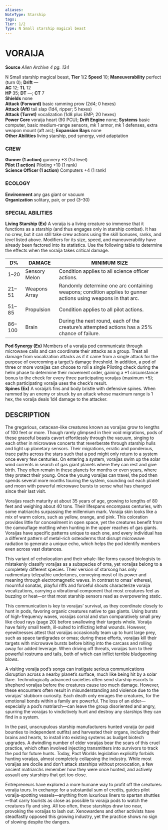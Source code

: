 ```yaml
---
aliases: 
NoteType: Starship
tags: 
Tier: 1/2
Type: N Small starship magical beast
---
```

# VORAIJA

**Source** _Alien Archive 4 pg. 134_

N Small starship magical beast, **Tier** 1/2 
**Speed** 10; **Maneuverability** perfect (turn 0); **Drift** —  
**AC** 12; **TL** 12  
**HP** 35; **DT** —; **CT** 7  
**Shields** none  
**Attack (Forward)** basic ramming prow (2d4; 0 hexes)  
**Attack (Aft)** tail slap (1d4, ripper; 5 hexes)  
**Attack (Turret)** vocalization (1d8 plus EMP; 20 hexes)  
**Power Core** voraija heart (90 PCU); **Drift Engine** none; **Systems** basic computer, basic medium-range sensors, mk 1 armor, mk 1 defenses, extra weapon mount (aft arc); **Expansion Bays** none  
**Other Abilities** living starship, pod synergy, void adaptation

### CREW

**Gunner (1 action)** gunnery +3 (1st level)  
**Pilot (1 action)** Piloting +10 (1 rank)  
**Science Officer (1 action)** Computers +4 (1 rank)

### ECOLOGY

**Environment** any gas giant or vacuum  
**Organization** solitary, pair, or pod (3–30)

### SPECIAL ABILITIES

**Living Starship (Ex)** A voraija is a living creature so immense that it functions as a starship (and thus engages only in starship combat). It has no crew, but it can still take crew actions using the skill bonuses, ranks, and level listed above. Modifiers for its size, speed, and maneuverability have already been factored into its statistics. Use the following table to determine the effects when the voraija takes critical damage.  

| D%     | DAMAGE        | MINIMUM SIZE                                                                                                  |
|--------|---------------|---------------------------------------------------------------------------------------------------------------|
| 1–20   | Sensory Melon | Condition applies to all science officer actions.                                                             |
| 21–51  | Weapons Array | Randomly determine one arc containing weapons; condition applies to gunner actions using weapons in that arc. |
| 51–85  | Propulsion    | Condition applies to all pilot actions.                                                                       |
| 86–100 | Brain         | During the next round, each of the creature’s attempted actions has a 25% chance of failure.                  |

**Pod Synergy (Ex)** Members of a voraija pod communicate through microwave calls and can coordinate their attacks as a group. Treat all damage from vocalization attacks as if it came from a single attack for the purpose of overcoming a target’s damage threshold. In addition, a pod of three or more voraijas can choose to roll a single Piloting check during the helm phase to determine their movement order, gaining a +1 circumstance bonus to the check for every three participating voraijas (maximum +5); each participating voraija uses the check’s result.  
**Spines (Ex)** A voraija’s fins and body bristle with defensive spines. When rammed by an enemy or struck by an attack whose maximum range is 1 hex, the voraija deals 1d4 damage to the attacker.

## DESCRIPTION

The gregarious, cetacean-like creatures known as voraijas grow to lengths of 100 feet or more. Though rarely glimpsed in their void migrations, pods of these graceful beasts cavort effortlessly through the vacuum, singing to each other in microwave concerts that reverberate through starship hulls and light up planetary sensors. Their migrations, erratic and ponderous, trace paths across the stars such that a pod might only return to a system once every few centuries. On entering a system, voraijas swim up the solar wind currents in search of gas giant planets where they can rest and give birth. They often remain in these planets for months or even years, where they protect their young. Once the young voraijas can travel, the pod then spends several more months touring the system, sounding out each planet and moon with powerful microwave bursts to sense what has changed since their last visit.

Voraijas reach maturity at about 35 years of age, growing to lengths of 80 feet and weighing about 40 tons. Their lifespans encompass centuries, with some matriarchs surpassing the millennium mark. Voraija skin looks like a mix of warm colors, such as yellow, orange, and pink. This coloration provides little for concealment in open space, yet the creatures benefit from the camouflage mottling when hunting in the upper reaches of gas giants. Voraijas have specific patterns unique to each one, and every individual has a different pattern of metal-rich osteoderms that disrupt microwave radiation to generate a unique echo, which helps the pod identify members even across vast distances.

This variant of echolocation and their whale-like forms caused biologists to mistakenly classify voraijas as a subspecies of oma, yet voraijas belong to a completely different species. Their version of starsong has only rudimentary telepathic undertones, conveying most of its power and meaning through electromagnetic waves. In contrast to omas’ ethereal, mournful sonatas, playful riffs and forceful shouts characterize voraija vocalizations, carrying a vibrational component that most creatures feel as buzzing or heat—or that most starship sensors read as overpowering static.

This communication is key to voraijas’ survival, as they coordinate closely to hunt in pods, favoring organic creatures native to gas giants. Using bursts of high-frequency waves, voraijas corral and stun comparatively small prey like cloud rays (page 20) before swallowing their targets whole. Voraija have fairly small teeth, ill-suited to inflicting lethal wounds. However, eyewitnesses attest that voraijas occasionally team up to hunt large prey, such as space tardigrades or omas; during these efforts, voraijas kill their targets with microwave bursts before biting into the carcass and rolling away for added leverage. When driving off threats, voraijas turn to their powerful rostrums and tails, both of which can inflict terrible bludgeoning blows.

A visiting voraija pod’s songs can instigate serious communications disruption across a nearby planet’s surface, much like being hit by a solar flare. Technologically advanced societies often send starship escorts to shepherd voraijas before the creatures cause too much damage. However, these encounters often result in misunderstanding and violence due to the voraijas’ stubborn curiosity. Each death only enrages the creatures, for the emotional bonds within a family are powerful. The loss of an elder—especially a pod’s matriarch—can leave the group disoriented and angry, spurring the voraijas to vindictively hunt and destroy any starships they can find in a system.

In the past, unscrupulous starship manufacturers hunted voraija (or paid bounties to independent outfits) and harvested their organs, including their brains and hearts, to install into existing systems as budget biotech upgrades. A dwindling number of elder voraijas bear the scars of this cruel practice, which often involved injecting transmitters into survivors to track the pod for future hunts. Today, Pact Worlds legislation explicitly forbids hunting voraijas, almost completely collapsing the industry. While most voraijas are docile and don’t attack starships without provocation, a few ancient matriarchs remember how they were once hunted, and actively assault any starships that get too close.

Entrepreneurs have explored a more humane way to profit off the creatures: voraija tours. In exchange for a substantial sum of credits, guides pilot voraija-spotting vessels—anything from luxurious liners to spartan shuttles—that carry tourists as close as possible to voraija pods to watch the creatures fly and sing. All too often, these starships draw too near, provoking the voraijas to lash out. Xenowardens and other activists have steadfastly opposed this growing industry, yet the practice shows no sign of slowing despite the dangers.